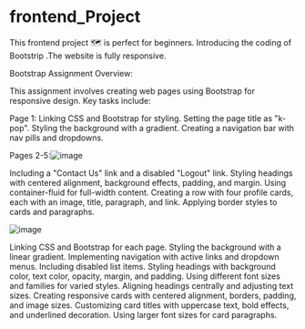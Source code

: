 # frontend_Project
This frontend project 🗺️ is perfect for beginners.
Introducing the coding of Bootstrip .The website is fully responsive.


Bootstrap Assignment Overview:

This assignment involves creating web pages using Bootstrap for responsive design. Key tasks include:

Page 1:
Linking CSS and Bootstrap for styling.
Setting the page title as "k-pop".
Styling the background with a gradient.
Creating a navigation bar with nav pills and dropdowns.

Pages 2-5:![image](https://github.com/EKTAKHDE-github/frontend_Project/assets/141849760/f1cd948f-454d-4c1e-adb2-b5f1fd4ea800)

Including a "Contact Us" link and a disabled "Logout" link.
Styling headings with centered alignment, background effects, padding, and margin.
Using container-fluid for full-width content.
Creating a row with four profile cards, each with an image, title, paragraph, and link.
Applying border styles to cards and paragraphs.

![image](https://github.com/EKTAKHDE-github/frontend_Project/assets/141849760/7405d618-bb18-44ee-bbfc-361ab5d78c16)

Linking CSS and Bootstrap for each page.
Styling the background with a linear gradient.
Implementing navigation with active links and dropdown menus.
Including disabled list items.
Styling headings with background color, text color, opacity, margin, and padding.
Using different font sizes and families for varied styles.
Aligning headings centrally and adjusting text sizes.
Creating responsive cards with centered alignment, borders, padding, and image sizes.
Customizing card titles with uppercase text, bold effects, and underlined decoration.
Using larger font sizes for card paragraphs.
